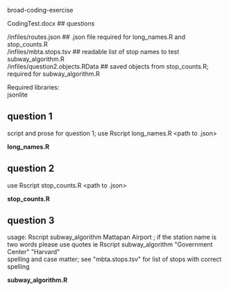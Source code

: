 broad-coding-exercise

CodingTest.docx ## questions

/infiles/routes.json ## .json file required for long_names.R and stop_counts.R  
/infiles/mbta.stops.tsv ## readable list of stop names to test subway_algorithm.R  
/infiles/question2.objects.RData ## saved objects from stop_counts.R; required for subway_algorithm.R

Required libraries:  
jsonlite

## question 1  
script and prose for question 1; use Rscript long_names.R <path to .json>    
  
  **long_names.R**

## question 2  
  use Rscript stop_counts.R <path to .json>    
  
  **stop_counts.R**
  
## question 3  
  usage: Rscript subway_algorithm Mattapan Airport ; if the station name is two words please use quotes ie Rscript subway_algorithm "Government Center" "Harvard"  
  spelling and case matter; see "mbta.stops.tsv" for list of stops with correct spelling    
  
  **subway_algorithm.R**
